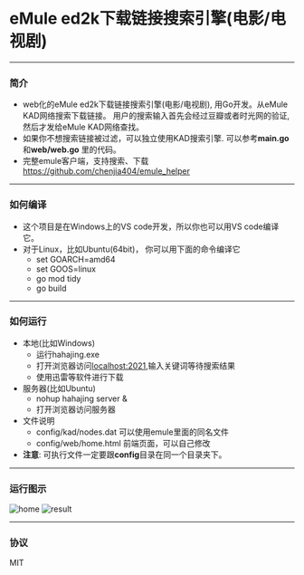 # eMule ed2k下载链接搜索引擎(电影/电视剧)

---
### 简介
* web化的eMule ed2k下载链接搜索引擎(电影/电视剧), 用Go开发。从eMule KAD网络搜索下载链接。 用户的搜索输入首先会经过豆瓣或者时光网的验证, 然后才发给eMule KAD网络查找。
* 如果你不想搜索链接被过滤，可以独立使用KAD搜索引擎. 可以参考**main.go**和**web/web.go** 里的代码。
* 完整emule客户端，支持搜索、下载 https://github.com/chenjia404/emule_helper

---
### 如何编译
- 这个项目是在Windows上的VS code开发，所以你也可以用VS code编译它。
- 对于Linux，比如Ubuntu(64bit)， 你可以用下面的命令编译它
    * set GOARCH=amd64
    * set GOOS=linux
    * go mod tidy
    * go build


---
### 如何运行
- 本地(比如Windows)
    * 运行hahajing.exe
    * 打开浏览器访问[localhost:2021](localhost:2021),输入关键词等待搜索结果
    * 使用迅雷等软件进行下载
- 服务器(比如Ubuntu)
    * nohup hahajing server &
    * 打开浏览器访问服务器
- 文件说明
    * config/kad/nodes.dat 可以使用emule里面的同名文件
    * config/web/home.html 前端页面，可以自己修改
- **注意**: 可执行文件一定要跟**config**目录在同一个目录夹下。

---
### 运行图示
![home](./doc/home.png)
![result](./doc/result.png)

---
### 协议
MIT
